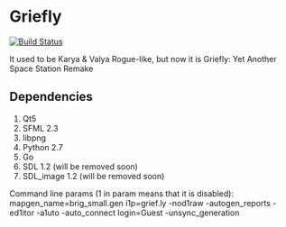 Griefly
===========

[![Build Status](https://travis-ci.org/kremius/karya-valya.svg?branch=master)](https://travis-ci.org/kremius/karya-valya)

It used to be Karya &amp; Valya Rogue-like, but now it is Griefly: Yet Another Space Station Remake

Dependencies
-------------
1. Qt5
2. SFML 2.3
3. libpng
4. Python 2.7
5. Go
6. SDL 1.2 (will be removed soon)
7. SDL_image 1.2 (will be removed soon)

Command line params (1 in param means that it is disabled):
mapgen_name=brig_small.gen i1p=grief.ly -nod1raw -autogen_reports -ed1itor -a1uto -auto_connect login=Guest -unsync_generation
